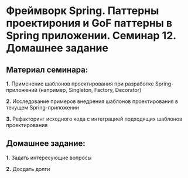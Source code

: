 # Фреймворк Spring. Паттерны проектирония и GoF паттерны в Spring приложении. Семинар 12. Домашнее задание

## Материал семинара:

__1.__ Применение шаблонов проектирования при разработке Spring-приложений (например, Singleton, Factory, Decorator)

__2.__ Исследование примеров внедрения шаблонов проектирования в текущем Spring-приложении

__3.__ Рефакторинг исходного кода с интеграцией подходящих шаблонов проектирования


## Домашнее задание:

__1.__ Задать интересующие вопросы

__2.__ Досдать долги
